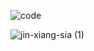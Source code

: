 ![code](https://user-images.githubusercontent.com/107192817/173275485-ade93b7d-9938-4669-8adb-25d678804273.png)

![jin-xiang-sia (1)](https://user-images.githubusercontent.com/107192817/173276333-607779ca-b3f6-42a0-ab95-151953d34b0b.svg)

<!---
jinxiang-sia/jinxiang-sia is a ✨ special ✨ repository because its `README.md` (this file) appears on your GitHub profile.
You can click the Preview link to take a look at your changes.
--->
